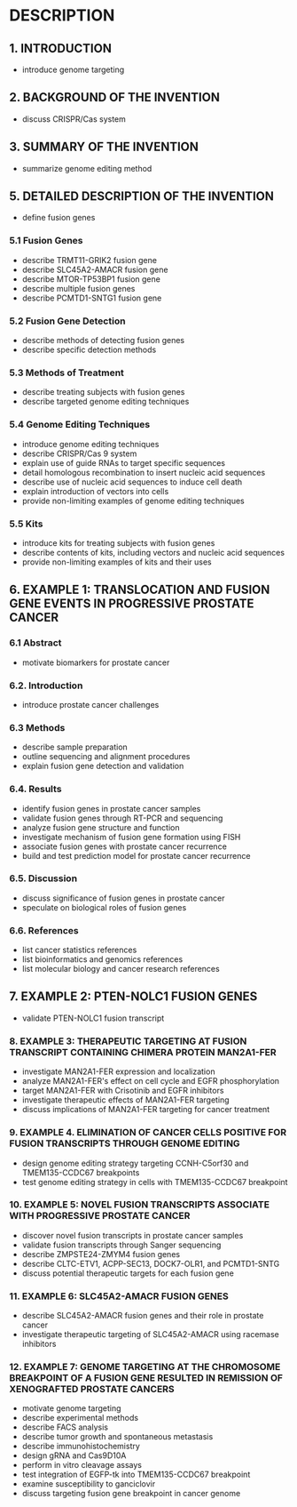 # DESCRIPTION

## 1. INTRODUCTION

- introduce genome targeting

## 2. BACKGROUND OF THE INVENTION

- discuss CRISPR/Cas system

## 3. SUMMARY OF THE INVENTION

- summarize genome editing method

## 5. DETAILED DESCRIPTION OF THE INVENTION

- define fusion genes

### 5.1 Fusion Genes

- describe TRMT11-GRIK2 fusion gene
- describe SLC45A2-AMACR fusion gene
- describe MTOR-TP53BP1 fusion gene
- describe multiple fusion genes
- describe PCMTD1-SNTG1 fusion gene

### 5.2 Fusion Gene Detection

- describe methods of detecting fusion genes
- describe specific detection methods

### 5.3 Methods of Treatment

- describe treating subjects with fusion genes
- describe targeted genome editing techniques

### 5.4 Genome Editing Techniques

- introduce genome editing techniques
- describe CRISPR/Cas 9 system
- explain use of guide RNAs to target specific sequences
- detail homologous recombination to insert nucleic acid sequences
- describe use of nucleic acid sequences to induce cell death
- explain introduction of vectors into cells
- provide non-limiting examples of genome editing techniques

### 5.5 Kits

- introduce kits for treating subjects with fusion genes
- describe contents of kits, including vectors and nucleic acid sequences
- provide non-limiting examples of kits and their uses

## 6. EXAMPLE 1: TRANSLOCATION AND FUSION GENE EVENTS IN PROGRESSIVE PROSTATE CANCER

### 6.1 Abstract

- motivate biomarkers for prostate cancer

### 6.2. Introduction

- introduce prostate cancer challenges

### 6.3 Methods

- describe sample preparation
- outline sequencing and alignment procedures
- explain fusion gene detection and validation

### 6.4. Results

- identify fusion genes in prostate cancer samples
- validate fusion genes through RT-PCR and sequencing
- analyze fusion gene structure and function
- investigate mechanism of fusion gene formation using FISH
- associate fusion genes with prostate cancer recurrence
- build and test prediction model for prostate cancer recurrence

### 6.5. Discussion

- discuss significance of fusion genes in prostate cancer
- speculate on biological roles of fusion genes

### 6.6. References

- list cancer statistics references
- list bioinformatics and genomics references
- list molecular biology and cancer research references

## 7. EXAMPLE 2: PTEN-NOLC1 FUSION GENES

- validate PTEN-NOLC1 fusion transcript

### 8. EXAMPLE 3: THERAPEUTIC TARGETING AT FUSION TRANSCRIPT CONTAINING CHIMERA PROTEIN MAN2A1-FER

- investigate MAN2A1-FER expression and localization
- analyze MAN2A1-FER's effect on cell cycle and EGFR phosphorylation
- target MAN2A1-FER with Crisotinib and EGFR inhibitors
- investigate therapeutic effects of MAN2A1-FER targeting
- discuss implications of MAN2A1-FER targeting for cancer treatment

### 9. EXAMPLE 4. ELIMINATION OF CANCER CELLS POSITIVE FOR FUSION TRANSCRIPTS THROUGH GENOME EDITING

- design genome editing strategy targeting CCNH-C5orf30 and TMEM135-CCDC67 breakpoints
- test genome editing strategy in cells with TMEM135-CCDC67 breakpoint

### 10. EXAMPLE 5: NOVEL FUSION TRANSCRIPTS ASSOCIATE WITH PROGRESSIVE PROSTATE CANCER

- discover novel fusion transcripts in prostate cancer samples
- validate fusion transcripts through Sanger sequencing
- describe ZMPSTE24-ZMYM4 fusion genes
- describe CLTC-ETV1, ACPP-SEC13, DOCK7-OLR1, and PCMTD1-SNTG
- discuss potential therapeutic targets for each fusion gene

### 11. EXAMPLE 6: SLC45A2-AMACR FUSION GENES

- describe SLC45A2-AMACR fusion genes and their role in prostate cancer
- investigate therapeutic targeting of SLC45A2-AMACR using racemase inhibitors

### 12. EXAMPLE 7: GENOME TARGETING AT THE CHROMOSOME BREAKPOINT OF A FUSION GENE RESULTED IN REMISSION OF XENOGRAFTED PROSTATE CANCERS

- motivate genome targeting
- describe experimental methods
- describe FACS analysis
- describe tumor growth and spontaneous metastasis
- describe immunohistochemistry
- design gRNA and Cas9D10A
- perform in vitro cleavage assays
- test integration of EGFP-tk into TMEM135-CCDC67 breakpoint
- examine susceptibility to ganciclovir
- discuss targeting fusion gene breakpoint in cancer genome

